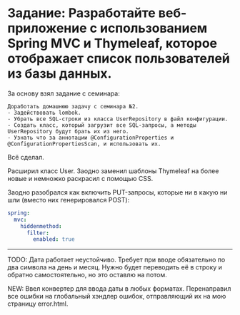 # Задание: Разработайте веб-приложение с использованием Spring MVC и Thymeleaf, которое отображает список пользователей из базы данных.

За основу взял задание с семинара:
```text
Доработать домашнюю задачу с семинара №2.
- Задействовать lombok.
- Убрать все SQL-строки из класса UserRepository в файл конфигурации.
- Создать класс, который загрузит все SQL-запросы, а методы UserRepository будут брать их из него.
- Узнать что за аннотации @ConfigurationProperties и @ConfigurationPropertiesScan, и использовать их.
```

Всё сделал.

Расширил класс User. Заодно заменил шаблоны Thymeleaf на более новые и немножко раскрасил с помощью CSS.

Заодно разобрался как включить PUT-запросы, которые ни в какую ни шли (вместо них генерировался POST):
```yaml
spring:
  mvc:
    hiddenmethod:
      filter:
        enabled: true
```
------------------------------------
TODO: 
Дата работает неустойчиво. Требует при вводе обязательно по два символа на день и месяц. Нужно будет 
переводить её в строку и обратно самостоятельно, но это оставлю на потом.

NEW: Ввел конвертер для ввода даты в любых форматах.
Перенаправил все ошибки на глобальный хэндлер ошибок, отправляющий их на мою страницу error.html.
